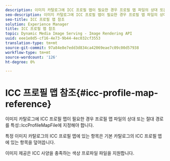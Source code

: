 ```yaml
---
description: 이미지 카탈로그에 ICC 프로필 맵이 필요한 경우 프로필 맵 파일의 상대 또는 절대 경로를 IccProfileMapFile 속성에 지정해야 합니다.
seo-description: 이미지 카탈로그에 ICC 프로필 맵이 필요한 경우 프로필 맵 파일의 상대 또는 절대 경로를 IccProfileMapFile 속성에 지정해야 합니다.
seo-title: ICC 프로필 맵 참조
solution: Experience Manager
title: ICC 프로필 맵 참조
topic: Dynamic Media Image Serving - Image Rendering API
uuid: eee1e8d5-cf16-4e73-9b44-4ec032cf3553
translation-type: tm+mt
source-git-commit: 97a84e8e7edd3d834ca42069eae7c09c00d57938
workflow-type: tm+mt
source-wordcount: '126'
ht-degree: 0%

---
```



# ICC 프로필 맵 참조{#icc-profile-map-reference}

이미지 카탈로그에 ICC 프로필 맵이 필요한 경우 프로필 맵 파일의 상대 또는 절대 경로를 특성::IccProfileMapFile에 지정해야 합니다.

특정 이미지 카탈로그의 ICC 프로필 맵에 있는 항목은 기본 카탈로그의 ICC 프로필 맵에 있는 항목을 덮어씁니다.

이미지 제공은 ICC 사양을 충족하는 색상 프로파일 파일을 지원합니다.
